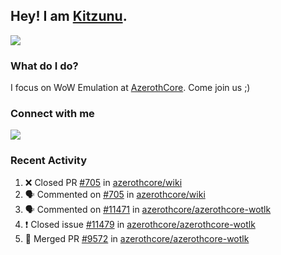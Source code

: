 ## Hey! I am [Kitzunu](https://Github.com/Kitzunu).

<!--<a href="https://github-readme-stats.kitzunu.vercel.app/api?username=Kitzunu&show_icons=true&theme=dark">
  <img align="center" src="https://github-readme-stats.kitzunu.vercel.app/api?username=Kitzunu&show_icons=true&theme=dark" />
</a>-->
<a href="https://github-readme-stats.kitzunu.vercel.app/api?username=Kitzunu&show_icons=true&theme=dark">
  <img align="center" src="https://github-readme-stats.vercel.app/api/top-langs/?username=Kitzunu&layout=compact&theme=dark" />
</a>

### What do I do?

I focus on WoW Emulation at [AzerothCore](https://Github.com/AzerothCore). Come join us ;)

### Connect with me
[![](https://img.shields.io/badge/AzerothCore%20Discord-Connect%20with%20me!-green)](https://discord.com/invite/gkt4y2x)

### Recent Activity

<!--START_SECTION:activity-->
1. ❌ Closed PR [#705](https://github.com/azerothcore/wiki/pull/705) in [azerothcore/wiki](https://github.com/azerothcore/wiki)
2. 🗣 Commented on [#705](https://github.com/azerothcore/wiki/issues/705) in [azerothcore/wiki](https://github.com/azerothcore/wiki)
3. 🗣 Commented on [#11471](https://github.com/azerothcore/azerothcore-wotlk/issues/11471) in [azerothcore/azerothcore-wotlk](https://github.com/azerothcore/azerothcore-wotlk)
4. ❗️ Closed issue [#11479](https://github.com/azerothcore/azerothcore-wotlk/issues/11479) in [azerothcore/azerothcore-wotlk](https://github.com/azerothcore/azerothcore-wotlk)
5. 🎉 Merged PR [#9572](https://github.com/azerothcore/azerothcore-wotlk/pull/9572) in [azerothcore/azerothcore-wotlk](https://github.com/azerothcore/azerothcore-wotlk)
<!--END_SECTION:activity-->
